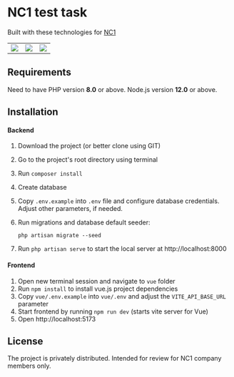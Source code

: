 # NC1 test task

Built with these technologies for [NC1](https://nc-one.com)
<table>
    <tr>
        <td>
            <a href="https://laravel.com" title="Laravel"><img src="https://i.imgur.com/pBNT1yy.png" /></a>
        </td>
        <td>
            <a href="https://vuejs.org/" title="VueJS"><img src="https://i.imgur.com/BxQe48y.png" /></a>
        </td>
        <td>
            <a href="https://tailwindcss.com/" title="TailwindCSS"><img src="https://i.imgur.com/wdYXsgR.png" /></a>
        </td>
    </tr>
</table> 


## Requirements
Need to have PHP version **8.0** or above. Node.js version **12.0** or above.


## Installation

#### Backend
1. Download the project (or better clone using GIT)
2. Go to the project's root directory using terminal
3. Run `composer install`
4. Create database
5. Copy `.env.example` into `.env` file and configure database credentials. Adjust other  parameters, if needed.
6. Run migrations and database default seeder:

    `php artisan migrate --seed`

7. Run `php artisan serve` to start the local server at http://localhost:8000

#### Frontend
1. Open new terminal session and navigate to `vue` folder
2. Run `npm install` to install vue.js project dependencies
3. Copy `vue/.env.example` into `vue/.env` and adjust the `VITE_API_BASE_URL` parameter
4. Start frontend by running `npm run dev` (starts vite server for Vue)
5. Open http://localhost:5173


## License

The project is privately distributed. Intended for review for NC1 company members only.
